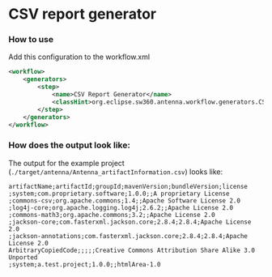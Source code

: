 # CSV report generator
### How to use
Add this configuration to the workflow.xml

```xml
<workflow>
    <generators>
        <step>
            <name>CSV Report Generator</name>
            <classHint>org.eclipse.sw360.antenna.workflow.generators.CSVGenerator</classHint>
        </step>
    </generators>
</workflow>
```

### How does the output look like:
The output for the example project (`./target/antenna/Antenna_artifactInformation.csv`) looks like:

```csv
artifactName;artifactId;groupId;mavenVersion;bundleVersion;license 
;system;com.proprietary.software;1.0.0;;A proprietary License 
;commons-csv;org.apache.commons;1.4;;Apache Software License 2.0 
;log4j-core;org.apache.logging.log4j;2.6.2;;Apache License 2.0 
;commons-math3;org.apache.commons;3.2;;Apache License 2.0 
;jackson-core;com.fasterxml.jackson.core;2.8.4;2.8.4;Apache License 2.0 
;jackson-annotations;com.fasterxml.jackson.core;2.8.4;2.8.4;Apache License 2.0 
ArbitraryCopiedCode;;;;;Creative Commons Attribution Share Alike 3.0 Unported 
;system;a.test.project;1.0.0;;htmlArea-1.0 
```
